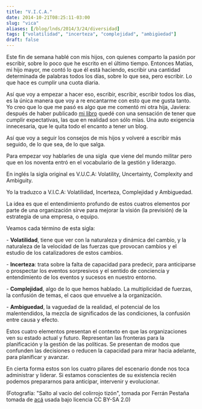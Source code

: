 ```yaml
---
title: "V.I.C.A."
date: 2014-10-21T08:25:11-03:00
slug: "vica"
aliases: [/blog/lnds/2014/3/24/diversidad]
tags: ["volatilidad", "incerteza", "complejidad", "ambigüedad"]
draft: false
---
```


Este fin de semana hablé con mis hijos, con quienes comparto la pasión
por escribir, sobre lo poco que he escrito en el último tiempo. Entonces
Matías, mi hijo mayor, me contó lo que él está haciendo, escribir una
cantidad determinada de palabras todos los días, sobre lo que sea, pero
escribir. Lo que hace es cumplir una cuota diaria.

Así que voy a empezar a hacer eso, escribir, escribir, escribir todos
los días, es la única manera que voy a re encantarme con esto que me
gusta tanto. Yo creo que lo que me pasó es algo que me comentó mi otra
hija, Javiera: después de haber publicado [mi libro](/books) quedé con una sensación de tener que
cumplir expectativas, las que en realidad son sólo mías. Una auto
exigencia innecesaria, que le quita todo el encanto a tener un blog.

Así que voy a seguir los consejos de mis hijos y volveré a escribir más
seguido, de lo que sea, de lo que salga. 

Para empezar voy hablarles de una sigla  que viene del mundo militar
pero que en los noventa entró en el vocabulario de la gestión y
liderazgo.

En inglés la sigla original es V.U.C.A: Volatility, Uncertainty,
Complexity and Ambiguity.

Yo la traduzco a V.I.C.A: Volatilidad, Incerteza, Complejidad y
Ambiguedad.

La idea es que el entendimiento profundo de estos cuatros elementos por
parte de una organización sirve para mejorar la visión (la previsión) de
la estrategia de una empresa, o equipo.

Veamos cada término de esta sigla:

\- **Volatilidad**, tiene que ver con la naturaleza y dinámica del
cambio, y la naturaleza de la velocidad de las fuerzas que provocan
cambios y el estudio de los catalizadores de estos cambios.

\- **Incerteza**: trata sobre la falta de capacidad para predecir, para
anticiparse o prospectar los eventos sorpresivos y el sentido de
conciencia y entendimiento de los eventos y sucesos en nuestro entorno.

\- **Complejidad**, algo de lo que hemos hablado. La multiplicidad de
fuerzas, la confusión de temas, el caos que envuelve a la organización.

\- **Ambiguedad**, la vaguedad de la realidad, el potencial de los
malentendidos, la mezcla de significados de las condiciones, la
confusión entre causa y efecto.

Estos cuatro elementos presentan el contexto en que las organizaciones
ven su estado actual y futuro. Representan las fronteras para la
planificación y la gestión de las políticas. Se presentan de modos que
confunden las decisiones o reducen la capacidad para mirar hacia
adelante, para planificar y avanzar.

En cierta forma estos son los cuatro pilares del escenario donde nos
toca administrar y liderar. Si estamos conscientes de su existencia
recién podemos prepararnos para anticipar, intervenir y evolucionar.

(Fotografía: "Salto al vacío del colirrojo tizón", tomada por Ferrán
Pestaña tomada de
[acá](https://www.flickr.com/photos/ferranp/335055129/in/photolist-6Cancb-65f9eB-9wWkR5-5EidqN-psvRke-doNF5U-2LTaP5-rbpGG-vBfdz-2Me8H3-2MdpGU-6Sw9M1-ang9RS-8KdGWQ-dcYd4s-c9r3tU-7BoaTs) usada
bajo licencia CC BY-SA 2.0)

